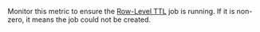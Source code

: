 Monitor this metric to ensure the <a href="https://www.cockroachlabs.com/docs/stable/row-level-ttl">Row-Level TTL</a> job is running. If it is non-zero, it means the job could not be created.